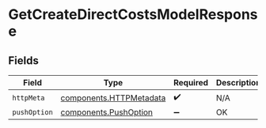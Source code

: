 # GetCreateDirectCostsModelResponse


## Fields

| Field                                                              | Type                                                               | Required                                                           | Description                                                        |
| ------------------------------------------------------------------ | ------------------------------------------------------------------ | ------------------------------------------------------------------ | ------------------------------------------------------------------ |
| `httpMeta`                                                         | [components.HTTPMetadata](../../models/components/httpmetadata.md) | :heavy_check_mark:                                                 | N/A                                                                |
| `pushOption`                                                       | [components.PushOption](../../models/components/pushoption.md)     | :heavy_minus_sign:                                                 | OK                                                                 |